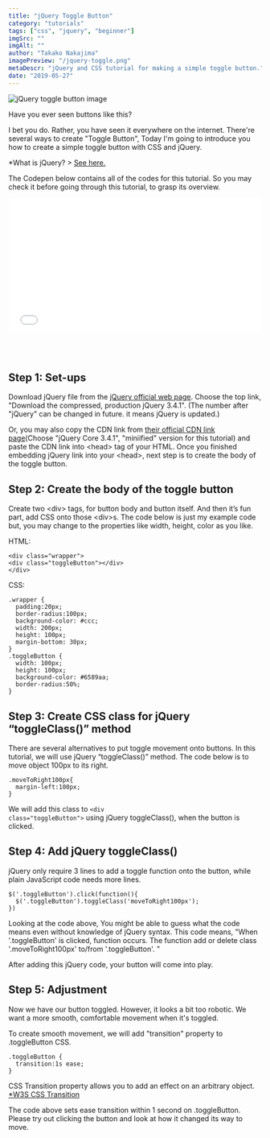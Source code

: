 ```yaml
---
title: "jQuery Toggle Button"
category: "tutorials"
tags: ["css", "jquery", "beginner"]
imgSrc: ""
imgAlt: ""
author: "Takako Nakajima"
imagePreview: "/jquery-toggle.png"
metaDescr: "jQuery and CSS tutorial for making a simple toggle button."
date: "2019-05-27"
---
```


<img src="/jquery-toggle-img.png" alt="jQuery toggle button image"/>

Have you ever seen buttons like this?

I bet you do. Rather, you have seen it everywhere on the internet.
There're several ways to create "Toggle Button",
Today I'm going to introduce you how to create a simple toggle button with CSS and jQuery.

*What is jQuery? > <a target="_blank" rel="noopener noreferrer" href="https://learn.jquery.com/about-jquery/" title="link to the jQuery about page">See here.</a>

The Codepen below contains all of the codes for this tutorial.
So you may check it before going through this tutorial, to grasp its overview.

<iframe height="265" style="width: 100%; margin-bottom: 50px;" scrolling="no" title="Toggle button - tutorial" src="//codepen.io/Takako/embed/rgKXmJ/?height=265&theme-id=0&default-tab=css,result" frameborder="no" allowtransparency="true" allowfullscreen="true">
  See the Pen <a href='https://codepen.io/Takako/pen/rgKXmJ/' target="_blank" rel="noopener noreferrer">Toggle button - tutorial</a> by Takako
  (<a href='https://codepen.io/Takako' target="_blank" rel="noopener noreferrer">@Takako</a>) on <a href='https://codepen.io' target="_blank" rel="noopener noreferrer">CodePen</a>.
</iframe>


## Step 1: Set-ups

Download jQuery file from the <a target="_blank" rel="noopener noreferrer" href="https://jquery.com/download/#jquery" title="link to the jQuery official download page">jQuery official web page</a>. Choose the top link, "Download the compressed, production jQuery 3.4.1". (The number after "jQuery" can be changed in future. it means jQuery is updated.)

Or, you may also copy the CDN link from <a target="_blank" rel="noopener noreferrer" href="https://code.jquery.com/" title="link to the jQuery CDN link page">their official CDN link page</a>(Choose "jQuery Core 3.4.1", "miniified" version for this tutorial) and paste the CDN link into &lt;head&gt; tag of your HTML.
Once you finished embedding jQuery link into your &lt;head&gt;, next step is to create the body of the toggle button.


## Step 2: Create the body of the toggle button

Create two &lt;div&gt; tags, for button body and button itself.
And then it’s fun part, add CSS onto those &lt;div&gt;s.
The code below is just my example code but, you may change to the properties like width, height, color as you like.

HTML:
<pre class="language-html"><code>&lt;div class="wrapper"&gt;
&lt;div class="toggleButton"&gt;&lt;/div&gt;
&lt;/div&gt;</code></pre>
CSS:
<pre class="language-css"><code>.wrapper {
  padding:20px;
  border-radius:100px;
  background-color: #ccc;
  width: 200px;
  height: 100px;
  margin-bottom: 30px;
}
.toggleButton {
  width: 100px;
  height: 100px;
  background-color: #6589aa;
  border-radius:50%;
}</code></pre>


## Step 3: Create CSS class for jQuery “toggleClass()” method

There are several alternatives to put toggle movement onto buttons.
In this tutorial, we will use jQuery “toggleClass()” method.
The code below is to move object 100px to its right.
<pre class="language-css"><code>.moveToRight100px{
  margin-left:100px;
}</code></pre>

We will add this class to <code>\<div class="toggleButton"\></code> using jQuery toggleClass(), when the button is clicked.

## Step 4: Add jQuery toggleClass()
jQuery only require 3 lines to add a toggle function onto the button, while plain JavaScript code needs more lines.
<pre class="language-js"><code>$('.toggleButton').click(function(){
  $('.toggleButton').toggleClass('moveToRight100px');
})</code></pre>
Looking at the code above, You might be able to guess what the code means even without knowledge of jQuery syntax.
This code means,
"When '.toggleButton' is clicked, function occurs.
The function add or delete class '.moveToRight100px' to/from '.toggleButton'. "

After adding this jQuery code, your button will come into play.

## Step 5: Adjustment
Now we have our button toggled.
However, it looks a bit too robotic.
We want a more smooth, comfortable movement when it's toggled.

To create smooth movement, we will add "transition" property to .toggleButton CSS.
<pre class="language-css"><code>.toggleButton {
  transition:1s ease;
}</code></pre>
CSS Transition property allows you to add an effect on an arbitrary object.
<a target="_blank" rel="noopener noreferrer" href="https://www.w3schools.com/css/css3_transitions.asp" title="link to the jQuery CDN link page">*W3S CSS Transition</a>

The code above sets ease transition within 1 second on .toggleButton.
Please try out clicking the button and look at how it changed its way to move.
